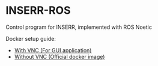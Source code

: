 # INSERR-ROS
Control program for INSERR, implemented with ROS Noetic

Docker setup guide:
- [With VNC (For GUI application)](./setup/ros-noetic-vnc-setup.md)
- [Without VNC (Official docker image)](./setup/ros-noetic-setup.md)